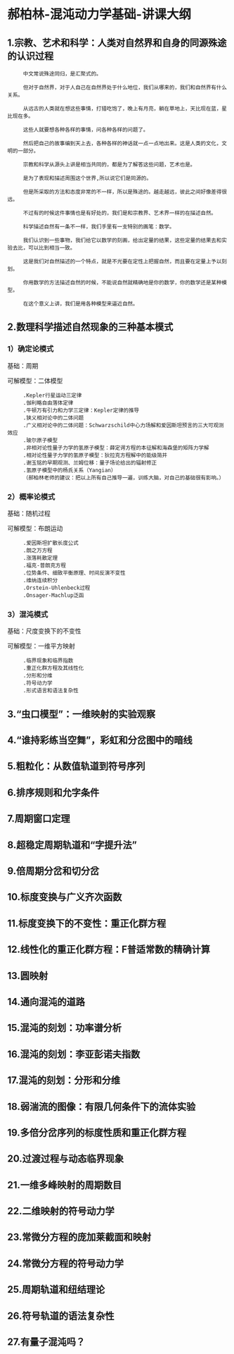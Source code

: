 # 郝柏林-混沌动力学基础-讲课大纲
## 1.宗教、艺术和科学：人类对自然界和自身的同源殊途的认识过程

         中文常说殊途同归，是汇聚式的。

         但对于自然界，对于人自己在自然界处于什么地位，我们从哪来的，我们和自然界有什么关系。

         从远古的人类就在想这些事情，打猎吃饱了，晚上有月亮，躺在草地上，天比现在蓝，星比现在多。

         这些人就要想各种各样的事情，问各种各样的问题了。

         然后把自己的故事编到天上去，各种各样的神话就一点一点地出来。这是人类的文化，文明的一部分。

         宗教和科学从源头上讲是相当共同的，都是为了解答这些问题，艺术也是。

         是为了表现和描述周围这个世界,所以说它们是同源的。

         但是所采取的方法和态度非常的不一样，所以是殊途的。越走越远，彼此之间好像差得很远。

         不过有的时候这件事情也是有好处的，我们是和宗教界、艺术界一样的在描述自然。

         科学描述自然有一条不一样，我们手里有一支特别的画笔：数学。

         我们认识到一些事物，我们给它以数学的刻画，给出定量的结果，这些定量的结果去和实验去比，可以比到相当一致。

         这是我们对自然描述的一个特点，就是不光要在定性上把握自然，而且要在定量上予以刻划。

         你用数学的方法描述自然的时候，不能说自然就精确地是你的数学，你的数学还是某种模型。

         在这个意义上讲，我们是用各种模型来逼近自然。

## 2.数理科学描述自然现象的三种基本模式

### 1）确定论模式

基础：周期             

可解模型：二体模型

         .Kepler行星运动三定律
         .伽利略自由落体定律
         .牛顿万有引力和力学三定律：Kepler定律的推导
         .狭义相对论中的二体问题
         .广义相对论中的二体问题：Schwarzschild中心力场解和爱因斯坦预言的三大可观测效应
         .玻尔原子模型
         .非相对论性量子力学的氢原子模型：薛定谔方程的本征解和海森堡的矩阵力学解
         .相对论性量子力学的氢原子模型：狄拉克方程解中的能级简并
         .谢玉铭的早期观测、兰姆位移：量子场论给出的辐射修正
         .氢原子模型中的杨氏关系（Yangian）
         （郝柏林老师的建议：把以上所有自己推导一遍，训练大脑，对自己的基础很有影响。）
         
### 2）概率论模式           

基础：随机过程           

可解模型：布朗运动

         .爱因斯坦扩散长度公式
         .朗之万方程
         .涨落耗散定理
         .福克-普朗克方程
         .位势条件、细致平衡原理、时间反演不变性
         .维纳连续积分
         .Orstein-Uhlenbeck过程
         .Onsager-Machlup泛函
         
### 3）混沌模式            

基础：尺度变换下的不变性               

可解模型：一维平方映射

         .临界现象和临界指数
         .重正化群方程及其线性化
         .分形和分维
         .符号动力学
         .形式语言和语法复杂性
         
## 3.“虫口模型”：一维映射的实验观察
## 4.“谁持彩练当空舞”，彩虹和分岔图中的暗线
## 5.粗粒化：从数值轨道到符号序列
## 6.排序规则和允字条件
## 7.周期窗口定理
## 8.超稳定周期轨道和“字提升法”
## 9.倍周期分岔和切分岔
## 10.标度变换与广义齐次函数
## 11.标度变换下的不变性：重正化群方程
## 12.线性化的重正化群方程：F普适常数的精确计算
## 13.圆映射
## 14.通向混沌的道路
## 15.混沌的刻划：功率谱分析
## 16.混沌的刻划：李亚彭诺夫指数
## 17.混沌的刻划：分形和分维
## 18.弱湍流的图像：有限几何条件下的流体实验
## 19.多倍分岔序列的标度性质和重正化群方程
## 20.过渡过程与动态临界现象
## 21.一维多峰映射的周期数目
## 22.二维映射的符号动力学
## 23.常微分方程的庞加莱截面和映射
## 24.常微分方程的符号动力学
## 25.周期轨道和纽结理论
## 26.符号轨道的语法复杂性
## 27.有量子混沌吗？
